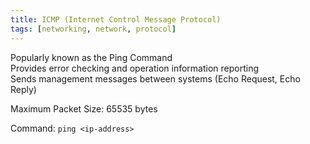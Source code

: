 ```yaml
---
title: ICMP (Internet Control Message Protocol)
tags: [networking, network, protocol]
---
```


Popularly known as the Ping Command  
Provides error checking and operation information reporting    
Sends management messages between systems (Echo Request, Echo Reply)

Maximum Packet Size: 65535 bytes

Command: `ping <ip-address>`